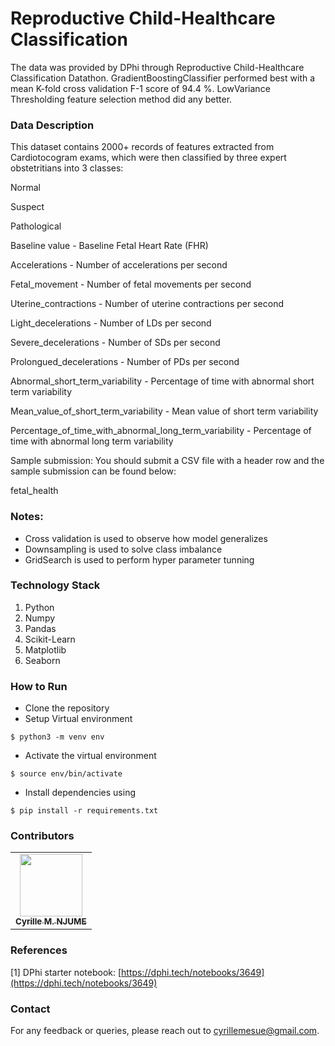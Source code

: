 # Reproductive Child-Healthcare Classification
The data was provided by DPhi through Reproductive Child-Healthcare Classification Datathon. GradientBoostingClassifier performed best with a mean K-fold cross validation F-1 score of 94.4 %. LowVariance Thresholding feature selection method did any better. 

### Data Description
This dataset contains 2000+ records of features extracted from Cardiotocogram exams, which were then classified by three expert obstetritians into 3 classes:

Normal

Suspect

Pathological

 

Baseline value - Baseline Fetal Heart Rate (FHR)

Accelerations - Number of accelerations per second

Fetal_movement - Number of fetal movements per second

Uterine_contractions - Number of uterine contractions per second

Light_decelerations - Number of LDs per second

Severe_decelerations - Number of SDs per second

Prolongued_decelerations - Number of PDs per second

Abnormal_short_term_variability - Percentage of time with abnormal short term variability

Mean_value_of_short_term_variability - Mean value of short term variability

Percentage_of_time_with_abnormal_long_term_variability - Percentage of time with abnormal long term variability

 Sample submission: You should submit a CSV file with a header row and the sample submission can be found below:

fetal_health

### Notes:

* Cross validation is used to observe how model generalizes
* Downsampling is used to solve class imbalance
* GridSearch is used to perform hyper parameter tunning

### Technology Stack 

1. Python  
2. Numpy
3. Pandas
4. Scikit-Learn
5. Matplotlib
6. Seaborn


### How to Run 

- Clone the repository
- Setup Virtual environment
```
$ python3 -m venv env
```
- Activate the virtual environment
```
$ source env/bin/activate
```
- Install dependencies using
```
$ pip install -r requirements.txt
```

### Contributors 

<table>
  <tr>
    <td align="center"><a href="https://github.com/CyrilleMesue"><img src="https://avatars.githubusercontent.com/CyrilleMesue" width="100px;" alt=""/><br /><sub><b>Cyrille M. NJUME</b></sub></a><br /></td>
  </tr>
</table>

### References 

[1] DPhi starter notebook: [https://dphi.tech/notebooks/3649](https://dphi.tech/notebooks/3649)


### Contact

For any feedback or queries, please reach out to [cyrillemesue@gmail.com](mailto:cyrillemesue@gmail.com).
